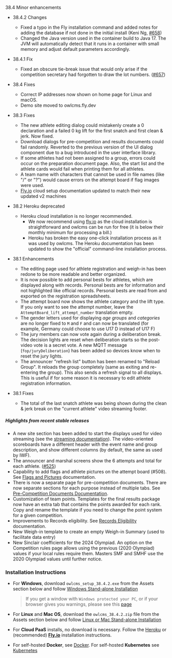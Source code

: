 38.4 Minor enhancements

- 38.4.2 Changes
  
  - Fixed a typo in the Fly installation command and added notes for adding the database if not done in the initial install (Keni Ng, [#658](https://github.com/jflamy/owlcms4/pull/658))
  - Changed the Java version used in the container build to Java 17.  The JVM will automatically detect that it runs in a container with small memory and adjust default parameters accordingly.
  
- 38.4.1 Fix
  
  - Fixed an obscure tie-break issue that would only arise if the competition secretary had forgotten to draw the lot numbers. ([#657](https://github.com/jflamy/owlcms4/issues/657))
  
    
  
- 38.4 Fixes
  - Correct IP addresses now shown on home page for Linux and macOS.
  - Demo site moved to owlcms.fly.dev
  
- 38.3 Fixes
  - The new athlete editing dialog could mistakenly create a 0 declaration and a failed 0 kg lift for the first snatch and first clean & jerk.  Now fixed.
  - Download dialogs for pre-competition and results documents could fail randomly.  Reverted to the previous version of the UI dialog component due to a bug introduced in the user interface library.
  - If some athletes had not been assigned to a group, errors could occur on the preparation document page. Also, the start list and the athlete cards would fail when printing them for all athletes.
  - A team name with characters that cannot be used in file names (like "/" or "?") would cause errors on the attempt board if flag images were used.
  - [Fly.io](https://owlcms.github.io/owlcms4/#/Fly) cloud setup documentation updated to match their new updated v2 machines
  
- 38.2 Heroku deprecated
  - Heroku cloud installation is no longer recommended.
    - We now recommend using [fly.io](https://owlcms.github.io/owlcms4/#/Fly) as the cloud installation is straightforward and owlcms can be run for free (it is below their monthly minimum for processing a bill.)
    -  Heroku has broken the easy one-click installation process as it was used by owlcms.  The Heroku documentation has been updated to show the "official" command-line installation process.
  
- 38.1 Enhancements
  - The editing page used for athlete registration and weigh-in has been redone to be more readable and better organized.
  - It is now possible to add personal bests for athletes, which are displayed along with records. Personal bests are for information and not highlighted like official records.  Personal bests are read from and exported on the registration spreadsheets.
  - The attempt board now shows the athlete category and the lift type.  If you only want to see the attempt number, leave the `AttemptBoard_lift_attempt_number` translation empty.
  - The gender letters used for displaying *age groups* and *categories* are no longer fixed to `M` and `F` and can now be translated (for example, Germany could choose to use U17 D instead of U17 F)
  - The jury members can now vote again during a deliberation break. The decision lights are reset when deliberation starts so the post-video vote is a secret vote.  A new MQTT message (`fop/juryDeliberation`) has been added so devices know when to reset the jury lights.
  - The announcer "refresh list" button has been renamed to "Reload Group". It reloads the group completely (same as exiting and re-entering the group). This also sends a refresh signal to all displays. This is useful if for some reason it is necessary to edit athlete registration information.
  
- 38.1 Fixes
  - The total of the last snatch athlete was being shown during the clean & jerk break on the "current athlete" video streaming footer.

##### Highlights from recent stable releases

- A new site section has been added to start the displays used for video streaming (see the [streaming documentation](https://owlcms.github.io/owlcms4/#/OBS?id=_2-setup-owlcms-with-some-data)). The video-oriented scoreboards have a different header with the event name and group description, and show different columns (by default, the same as used by IWF).
- The announcer and marshal screens show the 6 attempts and total for each athlete. ([#525](https://github.com/jflamy/owlcms4/issues/525))
- Capability to add flags and athlete pictures on the attempt board (#508).  See [Flags and Pictures](https://owlcms.github.io/owlcms4-prerelease/#/FlagsPicture) documentation.
- There is now a separate page for pre-competition documents. There are now separate sections for each purpose instead of multiple tabs. See [Pre-Competition Documents Documentation](https://owlcms.github.io/owlcms4/#/2400PreCompetitionDocuments).
- Customization of team points. Templates for the final results package now have an extra tab that contains the points awarded for each rank. Copy and rename the template if you need to change the point system for a given competition.
- Improvements to Records eligibility. See [Records Eligibility](https://owlcms.github.io/owlcms4/#/Records) documentation. 
- New Weigh-in template to create an empty Weigh-in Summary (used to facilitate data entry)
- New Sinclair coefficients for the 2024 Olympiad.  An option on the Competition rules page allows using the previous (2020 Olympiad) values if your local rules require them.  Masters SMF and SMHF use the 2020 Olympiad values until further notice.


### **Installation Instructions**

  - For **Windows**, download `owlcms_setup_38.4.2.exe` from the Assets section below and follow [Windows Stand-alone Installation](https://owlcms.github.io/owlcms4/#/LocalWindowsSetup)

    > If you get a window with `Windows protected your PC`, or if your browser gives you warnings, please see this [page](https://owlcms.github.io/owlcms4-prerelease/#/DefenderOff)

  - For **Linux** and **Mac OS**, download the `owlcms_38.4.2.zip` file from the Assets section below and follow [Linux or Mac Stand-alone Installation](https://owlcms.github.io/owlcms4/#/LocalLinuxMacSetup)

  - For **Cloud PaaS** installs, no download is necessary. Follow the [Heroku](https://owlcms.github.io/owlcms4/#Heroku) or (recommended) **[Fly.io](https://owlcms.github.io/owlcms4/#Fly)** installation instructions.

  - For self-hosted **Docker**, see [Docker](https://owlcms.github.io/owlcms4/#/LocalWindowsSetup). For self-hosted **Kubernetes** see [Kubernetes](https://owlcms.github.io/owlcms4/#/DigitalOcean)
